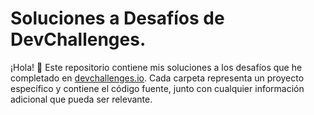 # Soluciones a Desafíos de DevChallenges.

¡Hola! 👋 Este repositorio contiene mis soluciones a los desafíos que he completado en [devchallenges.io](https://devchallenges.io). Cada carpeta representa un proyecto específico y contiene el código fuente, junto con cualquier información adicional que pueda ser relevante.